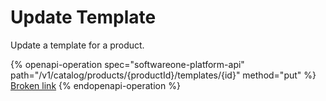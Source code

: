 # Update Template

Update a template for a product.

{% openapi-operation spec="softwareone-platform-api" path="/v1/catalog/products/{productId}/templates/{id}" method="put" %}
[Broken link](broken-reference)
{% endopenapi-operation %}
